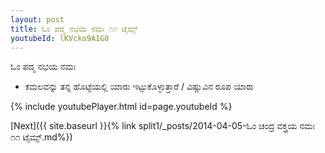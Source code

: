```yaml
---
layout: post
title: ಓಂ ಪದ್ಮ ನಭಯ ನಮಃ ೧೧ ಟೈಮ್ಸ್
youtubeId: lKVcko9A1G8
---
```

 
 
 ಓಂ ಪದ್ಮ ನಭಯ ನಮಃ  
 
 -  ಕಮಲವನ್ನು ತನ್ನ ಹೊಟ್ಟೆಯಲ್ಲಿ ಯಾರು ಇಟ್ಟುಕೊಳ್ಳುತ್ತಾರೆ / ವಿಷ್ಣುವಿನ ರೂಪ ಯಾರು 
 
  
 
  
 
 
 
 
 
 


{% include youtubePlayer.html id=page.youtubeId %}
 
[Next]({{ site.baseurl }}{% link  split1/_posts/2014-04-05-ಓಂ ಚಂದ್ರ ವಕ್ತ್ರಯ ನಮಃ ೧೧ ಟೈಮ್ಸ್.md%})
 
